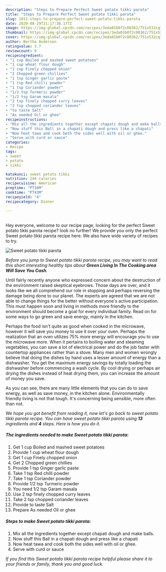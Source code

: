 ```yaml
---
description: "Steps to Prepare Perfect Sweet potato tikki parota"
title: "Steps to Prepare Perfect Sweet potato tikki parota"
slug: 1811-steps-to-prepare-perfect-sweet-potato-tikki-parota
date: 2020-08-29T21:17:38.177Z
image: https://img-global.cpcdn.com/recipes/3eda01b0f2c00362/751x532cq70/sweet-potato-tikki-parota-recipe-main-photo.jpg
thumbnail: https://img-global.cpcdn.com/recipes/3eda01b0f2c00362/751x532cq70/sweet-potato-tikki-parota-recipe-main-photo.jpg
cover: https://img-global.cpcdn.com/recipes/3eda01b0f2c00362/751x532cq70/sweet-potato-tikki-parota-recipe-main-photo.jpg
author: Bertha Anderson
ratingvalue: 3.7
reviewcount: 9
recipeingredient:
- "1 cup Boiled and mashed sweet potatoes"
- "1 cup wheat flour dough"
- "1 cup Finely chopped onion"
- "2 Chopped green chillies"
- "1 tsp Ginger garlic paste"
- "1 tsp Red chilli powder"
- "1 tsp Coriander powder"
- "1/2 tsp Turmeric powder"
- "1/2 tsp Garam masala"
- "2 tsp finely chopped curry leaves"
- "2 tsp chopped coriander leaves"
- "to taste Salt"
- "As needed Oil or ghee"
recipeinstructions:
- "Mix all the ingredients together except chapati dough and make balls."
- "Now stuff this Ball in a chapati dough and press like a chapati"
- "Now heat tawa and cook both the sides well with oil or ghee."
- "Serve with curd or sauce"
categories:
- Recipe
tags:
- sweet
- potato
- tikki

katakunci: sweet potato tikki 
nutrition: 244 calories
recipecuisine: American
preptime: "PT16M"
cooktime: "PT43M"
recipeyield: "4"
recipecategory: Dinner

---
```

<br>
Hey everyone, welcome to our recipe page, looking for the perfect Sweet potato tikki parota recipe? look no further! We provide you only the perfect Sweet potato tikki parota recipe here. We also have wide variety of recipes to try.
<br>


![Sweet potato tikki parota](https://img-global.cpcdn.com/recipes/3eda01b0f2c00362/751x532cq70/sweet-potato-tikki-parota-recipe-main-photo.jpg)

<i>Before you jump to Sweet potato tikki parota recipe, you may want to read this short interesting healthy tips about 
<strong>Green Living In The Cooking area Will Save You Cash</strong>.</i>
</br>

Until fairly recently anyone who expressed concern about the destruction of the environment raised skeptical eyebrows. Those days are over, and it looks like we all comprehend our role in stopping and perhaps reversing the damage being done to our planet. The experts are agreed that we are not able to change things for the better without everyone's active participation. This must happen soon and living in methods more friendly to the environment should become a goal for every individual family. Read on for some ways to go green and save energy, mainly in the kitchen.

Perhaps the food isn't quite as good when cooked in the microwave, however it will save you money to use it over your oven. Perhaps the realization that an oven utilizes 75% more energy will encourage you to use the microwave more. When it pertains to boiling water and steaming vegetables, you can save a lot of electrical power and do the job faster with countertop appliances rather than a stove. Many men and women wrongly believe that doing the dishes by hand uses a lesser amount of energy than a dishwasher. You get the maximum energy savings by totally loading the dishwasher before commencing a wash cycle. By cool drying or perhaps air drying the dishes instead of heat drying them, you can increase the amount of money you save.

As you can see, there are many little elements that you can do to save energy, as well as save money, in the kitchen alone. Environmentally friendly living is not that tough. It's concerning being sensible, more often than not.


<i>We hope you got benefit from reading it, now let's go back to sweet potato tikki parota recipe. You can have sweet potato tikki parota using <strong>13</strong> ingredients and <strong>4</strong> steps. Here is how you do it.
</i>

##### The ingredients needed to make Sweet potato tikki parota:

1. Get 1 cup Boiled and mashed sweet potatoes
1. Provide 1 cup wheat flour dough
1. Get 1 cup Finely chopped onion
1. Get 2 Chopped green chillies
1. Provide 1 tsp Ginger garlic paste
1. Take 1 tsp Red chilli powder
1. Take 1 tsp Coriander powder
1. Provide 1/2 tsp Turmeric powder
1. You need 1/2 tsp Garam masala
1. Use 2 tsp finely chopped curry leaves
1. Take 2 tsp chopped coriander leaves
1. Provide to taste Salt
1. Prepare As needed Oil or ghee


##### Steps to make Sweet potato tikki parota:

1. Mix all the ingredients together except chapati dough and make balls.
1. Now stuff this Ball in a chapati dough and press like a chapati
1. Now heat tawa and cook both the sides well with oil or ghee.
1. Serve with curd or sauce


<i>If you find this Sweet potato tikki parota recipe helpful please share it to your friends or family, thank you and good luck.</i>
